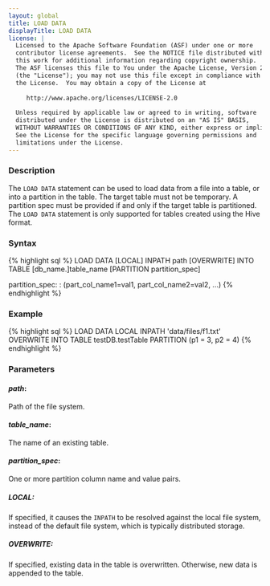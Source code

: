 ```yaml
---
layout: global
title: LOAD DATA
displayTitle: LOAD DATA
license: |
  Licensed to the Apache Software Foundation (ASF) under one or more
  contributor license agreements.  See the NOTICE file distributed with
  this work for additional information regarding copyright ownership.
  The ASF licenses this file to You under the Apache License, Version 2.0
  (the "License"); you may not use this file except in compliance with
  the License.  You may obtain a copy of the License at
 
     http://www.apache.org/licenses/LICENSE-2.0
 
  Unless required by applicable law or agreed to in writing, software
  distributed under the License is distributed on an "AS IS" BASIS,
  WITHOUT WARRANTIES OR CONDITIONS OF ANY KIND, either express or implied.
  See the License for the specific language governing permissions and
  limitations under the License.
---
```


### Description
The `LOAD DATA` statement can be used to load data from a file into a table, or into a partition in the table. The target table must not be temporary. A partition spec must be provided if and only if the target table is partitioned. The `LOAD DATA` statement is only supported for tables created using the Hive format.

### Syntax
{% highlight sql %}
LOAD DATA [LOCAL] INPATH path [OVERWRITE] INTO TABLE [db_name.]table_name
  [PARTITION partition_spec]

partition_spec:
    : (part_col_name1=val1, part_col_name2=val2, ...)
{% endhighlight %}

### Example
{% highlight sql %}
LOAD DATA LOCAL INPATH 'data/files/f1.txt'
  OVERWRITE INTO TABLE testDB.testTable PARTITION (p1 = 3, p2 = 4)
{% endhighlight %}

### Parameters

#### ***path***:
Path of the file system.

#### ***table_name***:
The name of an existing table.

#### ***partition_spec***:
One or more partition column name and value pairs.

##### ***LOCAL***:
If specified, it causes the `INPATH` to be resolved against the local file system, instead of the default file system, which is typically distributed storage.

##### ***OVERWRITE***:
If specified, existing data in the table is overwritten. Otherwise, new data is appended to the table.
